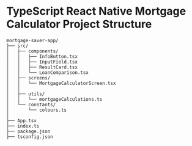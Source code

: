 # TypeScript React Native Mortgage Calculator Project Structure

```
mortgage-saver-app/
├── src/
│   ├── components/
│   │   ├── InfoButton.tsx
│   │   ├── InputField.tsx
│   │   ├── ResultCard.tsx
│   │   └── LoanComparison.tsx
│   ├── screens/
│   │   └── MortgageCalculatorScreen.tsx
│   │
│   ├── utils/
│   │   └── mortgageCalculations.ts
│   └── constants/
│       └── colours.ts
│
├── App.tsx
├── index.ts
├── package.json
├── tsconfig.json
```

